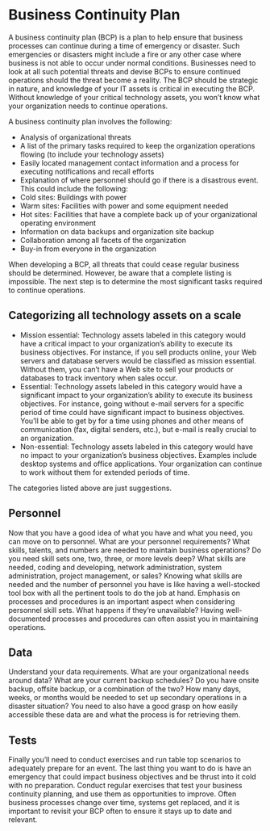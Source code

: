 # Business Continuity Plan

A business continuity plan (BCP) is a plan to help ensure that business processes can continue during a time of emergency or disaster. Such emergencies or disasters might include a fire or any other case where business is not able to occur under normal conditions. Businesses need to look at all such potential threats and devise BCPs to ensure continued operations should the threat become a reality. The BCP should be strategic in nature, and knowledge of your IT assets is critical in executing the BCP. Without knowledge of your critical technology assets, you won’t know what your organization needs to continue operations.

A business continuity plan involves the following:

- Analysis of organizational threats
- A list of the primary tasks required to keep the organization operations flowing (to include your technology assets)
- Easily located management contact information and a process for executing notifications and recall efforts
- Explanation of where personnel should go if there is a disastrous event. This could include the following:
 - Cold sites: Buildings with power              
 - Warm sites: Facilities with power and some equipment needed
 - Hot sites: Facilities that have a complete back up of your organizational operating environment
- Information on data backups and organization site backup
- Collaboration among all facets of the organization
- Buy-in from everyone in the organization
  
When developing a BCP, all threats that could cease regular business should be determined. However, be aware that a complete listing is impossible. The next step is to determine the most significant tasks required to continue operations.

## Categorizing all technology assets on a scale

- Mission essential: Technology assets labeled in this category would have a critical impact to your organization’s ability to execute its business objectives. For instance, if you sell products online, your Web servers and database servers would be classified as mission essential. Without them, you can’t have a Web site to sell your products or databases to track inventory when sales occur.
- Essential: Technology assets labeled in this category would have a significant impact to your organization’s ability to execute its business objectives. For instance, going without e-mail servers for a specific period of time could have significant impact to business objectives. You’ll be able to get by for a time using phones and other means of communication (fax, digital senders, etc.), but e-mail is really crucial to an organization.
- Non-essential: Technology assets labeled in this category would have no impact to your organization’s business objectives. Examples include desktop systems and office applications. Your organization can continue to work without them for extended periods of time.

The categories listed above are just suggestions.

## Personnel

Now that you have a good idea of what you have and what you need, you can move on to personnel. What are your personnel requirements? What skills, talents, and numbers are needed to maintain business operations? Do you need skill sets one, two, three, or more levels deep? What skills are needed, coding and developing, network administration, system administration, project management, or sales? Knowing what skills are needed and the number of personnel you have is like having a well-stocked tool box with all the pertinent tools to do the job at hand.
Emphasis on processes and procedures is an important aspect when considering personnel skill sets. What happens if they’re unavailable? Having well-documented processes and procedures can often assist you in maintaining operations.

## Data
Understand your data requirements. What are your organizational needs around data? What are your current backup schedules? Do you have onsite backup, offsite backup, or a combination of the two? How many days, weeks, or months would be needed to set up secondary operations in a disaster situation? You need to also have a good grasp on how easily accessible these data are and what the process is for retrieving them.

## Tests

Finally you’ll need to conduct exercises and run table top scenarios to adequately prepare for an event. The last thing you want to do is have an emergency that could impact business objectives and be thrust into it cold with no preparation. Conduct regular exercises that test your business continuity planning, and use them as opportunities to improve. Often business processes change over time, systems get replaced, and it is important to revisit your BCP often to ensure it stays up to date and relevant.

